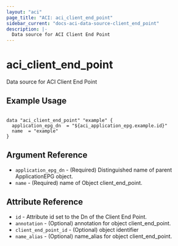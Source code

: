 ```yaml
---
layout: "aci"
page_title: "ACI: aci_client_end_point"
sidebar_current: "docs-aci-data-source-client_end_point"
description: |-
  Data source for ACI Client End Point
---
```


# aci_client_end_point #
Data source for ACI Client End Point

## Example Usage ##

```hcl

data "aci_client_end_point" "example" {
  application_epg_dn  = "${aci_application_epg.example.id}"
  name  = "example"
}

```


## Argument Reference ##
* `application_epg_dn` - (Required) Distinguished name of parent ApplicationEPG object.
* `name` - (Required) name of Object client_end_point.



## Attribute Reference

* `id` - Attribute id set to the Dn of the Client End Point.
* `annotation` - (Optional) annotation for object client_end_point.
* `client_end_point_id` - (Optional) object identifier
* `name_alias` - (Optional) name_alias for object client_end_point.
